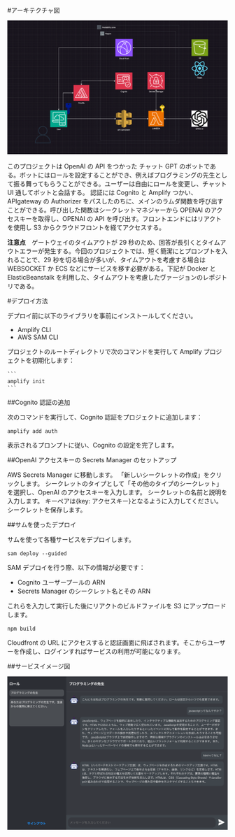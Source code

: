 #アーキテクチャ図

![Alt text for the image](GPTGRAM.drawio.png)

このプロジェクトは OpenAI の API をつかった チャット GPT のボットである。ボットにはロールを設定することができ、例えばプログラミングの先生として振る舞ってもらうことができる。ユーザーは自由にロールを変更し、チャット UI 通してボットと会話する。
認証には Cognito と Amplify つかい、APIgateway の Authorizer をパスしたのちに、メインのラムダ関数を呼び出すことができる。呼び出した関数はシークレットマネジャーから OPENAI のアクセスキーを取得し、OPENAI の API を呼び出す。フロントエンドにはリアクトを使用し S3 からクラウドフロントを経てアクセスする。

**注意点**　ゲートウェイのタイムアウトが 29 秒のため、回答が長引くとタイムアウトエラーが発生する。今回のプロジェクトでは、短く簡潔にとプロンプトを入れることで、29 秒を切る場合が多いが、タイムアウトを考慮する場合は WEBSOCKET か ECS などにサービスを移す必要がある。下記が Docker と ElasticBeanstalk を利用した、タイムアウトを考慮したヴァージョンのレポジトリである。

#デプロイ方法

デプロイ前に以下のライブラリを事前にインストールしてください。

-   Amplify CLI
-   AWS SAM CLI

プロジェクトのルートディレクトリで次のコマンドを実行して Amplify プロジェクトを初期化します：

    ```
    amplify init
    ```

##Cognito 認証の追加

次のコマンドを実行して、Cognito 認証をプロジェクトに追加します：

```
amplify add auth
```

表示されるプロンプトに従い、Cognito の設定を完了します。

##OpenAI アクセスキーの Secrets Manager のセットアップ

AWS Secrets Manager に移動します。
「新しいシークレットの作成」をクリックします。
シークレットのタイプとして「その他のタイプのシークレット」を選択し、OpenAI のアクセスキーを入力します。
シークレットの名前と説明を入力します。
キーペアは{key: アクセスキー}となるように入力してください。
シークレットを保存します。

##サムを使ったデプロイ

サムを使って各種サービスをデプロイします。

```
sam deploy --guided
```

SAM デプロイを行う際、以下の情報が必要です：

-   Cognito ユーザープールの ARN
-   Secrets Manager のシークレット名とその ARN

これらを入力して実行した後にリアクトのビルドファイルを S3 にアップロードします。

```
npm build
```

Cloudfront の URL にアクセスすると認証画面に飛ばされます。そこからユーザーを作成し、ログインすればサービスの利用が可能になります。

##サービスイメージ図

![Alt text for the image](serviceimage.png)
